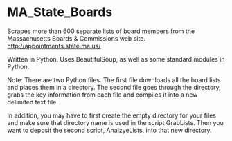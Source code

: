 MA_State_Boards
===============

Scrapes more than 600 separate lists of board members from the Massachusetts Boards & Commissions web site. http://appointments.state.ma.us/

Written in Python. Uses BeautifulSoup, as well as some standard modules in Python.

Note: There are two Python files. The first file downloads all the board lists and places them in a directory. 
The second file goes through the directory, grabs the key information from each file and compiles it into a new delimited
text file.

In addition, you may have to first create the empty directory for your files and make sure that directory name is 
used in the script GrabLists. Then you want to deposit the second script, AnalzyeLists, into that new directory.


